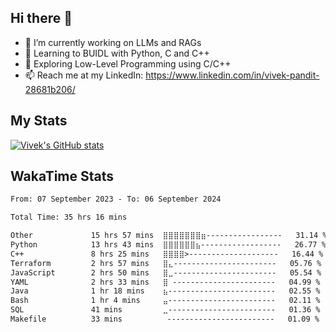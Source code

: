 ## Hi there 👋

- 🔭 I’m currently working on LLMs and RAGs
- 🌱 Learning to BUIDL with Python, C and C++ 
- 🤔 Exploring Low-Level Programming using C/C++  
- 📫 Reach me at my LinkedIn: https://www.linkedin.com/in/vivek-pandit-28681b206/

## My Stats
[![Vivek's GitHub stats](https://github-readme-stats.vercel.app/api?username=ipanditi&show_icons=true&theme=dark)](https://ipanditi.github.io/)

## WakaTime Stats
<!--START_SECTION:waka-->

```txt
From: 07 September 2023 - To: 06 September 2024

Total Time: 35 hrs 16 mins

Other             15 hrs 57 mins  ⣿⣿⣿⣿⣿⣿⣿⣶-----------------   31.14 %
Python            13 hrs 43 mins  ⣿⣿⣿⣿⣿⣿⣦------------------   26.77 %
C++               8 hrs 25 mins   ⣿⣿⣿⣿>--------------------   16.44 %
Terraform         2 hrs 57 mins   ⣿⣄-----------------------   05.76 %
JavaScript        2 hrs 50 mins   ⣿⣀-----------------------   05.54 %
YAML              2 hrs 33 mins   ⣿ -----------------------   04.99 %
Java              1 hr 18 mins    ⣦------------------------   02.55 %
Bash              1 hr 4 mins     ⣤------------------------   02.11 %
SQL               41 mins         ⣀------------------------   01.36 %
Makefile          33 mins          ------------------------   01.09 %
```

<!--END_SECTION:waka-->


